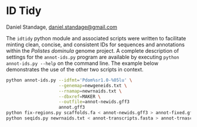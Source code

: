 # ID Tidy
Daniel Standage, <daniel.standage@gmail.com>

The ``idtidy`` python module and associated scripts were written to facilitate minting clean, concise, and consistent IDs for sequences and annotations within the *Polistes dominula* genome project.
A complete description of settings for the ``annot-ids.py`` program are available by executing ``python annot-ids.py --help`` on the command line.
The example below demonstrates the use of the other two scripts in context.

```bash
python annot-ids.py --idfmt='Pdom%sr1.0-%05lu' \
                    --genemap=newgeneids.txt \
                    --rnamap=newrnaids.txt \
                    --dbxref=MAKER \
                    --outfile=annot-newids.gff3
                    annot.gff3
python fix-regions.py scaffolds.fa < annot-newids.gff3 > annot-fixed.gff3
python seqids.py newrnaids.txt < annot-transcripts.fasta > annot-trnascripts-newids.fasta
```


